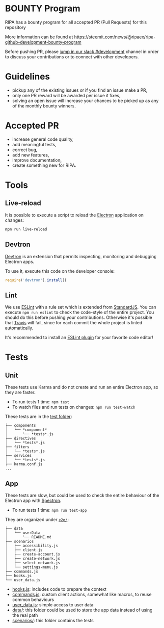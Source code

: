 # BOUNTY Program
RIPA has a bounty program for all accepted PR (Pull Requests) for this repository

More information can be found at https://steemit.com/news/@ripaex/ripa-github-development-bounty-program

Before pushing PR, please [jump in our slack #development](https://ripaex.slack.com/) channel in order to discuss your contributions or to connect with other developers.

# Guidelines
 - pickup any of the existing issues or if you find an issue make a PR,
 - only one PR reward will be awarded per issue it fixes,
 - solving an open issue will increase your chances to be picked up as any of the monthly bounty winners.

# Accepted PR
 - increase general code quality,
 - add meaningful tests,
 - correct bug,
 - add new features,
 - improve documentation,
 - create something new for RIPA.

# Tools

## Live-reload
It is possible to execute a script to reload the [Electron](https://electron.atom.io/) application on changes:
```bash
npm run live-reload
```

## Devtron
[Devtron](https://github.com/electron/devtron) is an extension that permits inspecting, monitoring and debugging Electron apps.

To use it, execute this code on the developer console:
```js
require('devtron').install()
```

## Lint
We use [ESLint](https://eslint.org/) with a rule set which is extended from [StandardJS](https://standardjs.com/).
You can execute `npm run eslint` to check the code-style of the entire project. You should do this before pushing your contributions. Otherwise it's possible that [Travis](https://travis-ci.org) will fail, since for each commit the whole project is linted automatically.

It's recommended to install an [ESLint plugin](https://eslint.org/docs/user-guide/integrations) for your favorite code editor!

# Tests

## Unit
These tests use Karma and do not create and run an entire Electron app, so they are faster.

 - To run tests 1 time: `npm test`
 - To watch files and run tests on changes: `npm run test-watch`

These tests are in the [test folder](https://github.com/RipaEx/ripa-desktop/tree/master/test):

```
├── components
│   └── *component*
│       └── *tests*.js
├── directives
│   └── *tests*.js
├── filters
│   └── *tests*.js
├── services
│   └── *tests*.js
├── karma.conf.js
...
```

## App
These tests are slow, but could be used to check the entire behaviour of the Electron app with [Spectron](https://electron.atom.io/spectron/).

 - To run tests 1 time: `npm run test-app`

They are organized under [`e2e/`](https://github.com/RipaEx/ripa-desktop/tree/master/test/e2e):

```
├── data
│   └── userData
│       └── README.md
├── scenarios
│   ├── accessibility.js
│   ├── client.js
│   ├── create-account.js
│   ├── create-network.js
│   ├── select-network.js
│   └── settings-menu.js
├── commands.js
├── hooks.js
└── user_data.js
```

 - [hooks.js](https://github.com/RipaEx/ripa-desktop/tree/master/test/e2e/hooks.js): includes code to prepare the context
 - [commands.js](https://github.com/RipaEx/ripa-desktop/tree/master/test/e2e/commands.js): custom client actions, somewhat like macros, to reuse common behaviours
 - [user_data.js](https://github.com/RipaEx/ripa-desktop/tree/master/test/e2e/user_data.js): simple access to user data
 - [data/](https://github.com/RipaEx/ripa-desktop/tree/master/test/e2e/data/): this folder could be used to store the app data instead of using the real path
 - [scenarios/](https://github.com/RipaEx/ripa-desktop/tree/master/test/e2e/scenarios/): this folder contains the tests
